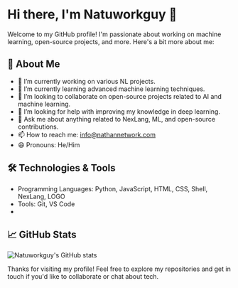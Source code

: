 # Hi there, I'm Natuworkguy 👋

Welcome to my GitHub profile! I'm passionate about working on machine learning, open-source projects, and more. Here's a bit more about me:

## 🚀 About Me

- 🔭 I’m currently working on various NL projects.
- 🌱 I’m currently learning advanced machine learning techniques.
- 👯 I’m looking to collaborate on open-source projects related to AI and machine learning.
- 🤔 I’m looking for help with improving my knowledge in deep learning.
- 💬 Ask me about anything related to NexLang, ML, and open-source contributions.
- 📫 How to reach me: [info@nathannetwork.com](mailto:info@nathannetwork.com)
- 😄 Pronouns: He/Him

## 🛠️ Technologies & Tools

- Programming Languages: Python, JavaScript, HTML, CSS, Shell, NexLang, LOGO
- Tools: Git, VS Code
- 
## 📈 GitHub Stats

![Natuworkguy's GitHub stats](https://github-readme-stats.vercel.app/api?username=Natuworkguy&show_icons=true&theme=radical)

Thanks for visiting my profile! Feel free to explore my repositories and get in touch if you'd like to collaborate or chat about tech.
